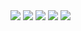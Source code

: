 <img src="https://github-readme-stats.vercel.app/api?username=ravinduHV&show_icons=true&locale=en">
<img src="https://github-readme-streak-stats.herokuapp.com/?user=ravinduHV&">
<img src="https://github-readme-stats.vercel.app/api/top-langs/?username=ravinduHV&theme=dark&hide_border=false&include_all_commits=true&count_private=true&layout=compact">
<img src="https://github-contributor-stats.vercel.app/api?username=ravinduHV&limit=5&theme=dark&combine_all_yearly_contributions=true">
<img src="https://github-profile-trophy.vercel.app/?username=ravinduHV&theme=radical&no-frame=false&no-bg=true&margin-w=4">
